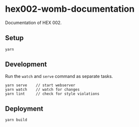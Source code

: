 # hex002-womb-documentation

Documentation of HEX 002.

## Setup

```
yarn
```

## Development

Run the `watch` and `serve` command as separate tasks.

```
yarn serve    // start webserver
yarn watch    // watch for changes
yarn lint     // check for style violations
```

## Deployment

```
yarn build
```

